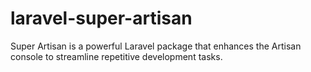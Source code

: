 # laravel-super-artisan
Super Artisan is a powerful Laravel package that enhances the Artisan console to streamline repetitive development tasks.
